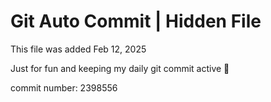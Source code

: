 # Git Auto Commit | Hidden File

This file was added Feb 12, 2025

Just for fun and keeping my daily git commit active 🤪

commit number: 2398556
